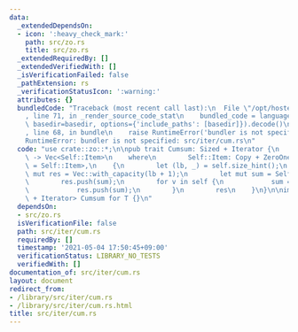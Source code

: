 ```yaml
---
data:
  _extendedDependsOn:
  - icon: ':heavy_check_mark:'
    path: src/zo.rs
    title: src/zo.rs
  _extendedRequiredBy: []
  _extendedVerifiedWith: []
  _isVerificationFailed: false
  _pathExtension: rs
  _verificationStatusIcon: ':warning:'
  attributes: {}
  bundledCode: "Traceback (most recent call last):\n  File \"/opt/hostedtoolcache/Python/3.9.4/x64/lib/python3.9/site-packages/onlinejudge_verify/documentation/build.py\"\
    , line 71, in _render_source_code_stat\n    bundled_code = language.bundle(stat.path,\
    \ basedir=basedir, options={'include_paths': [basedir]}).decode()\n  File \"/opt/hostedtoolcache/Python/3.9.4/x64/lib/python3.9/site-packages/onlinejudge_verify/languages/user_defined.py\"\
    , line 68, in bundle\n    raise RuntimeError('bundler is not specified: {}'.format(path.as_posix()))\n\
    RuntimeError: bundler is not specified: src/iter/cum.rs\n"
  code: "use crate::zo::*;\n\npub trait Cumsum: Sized + Iterator {\n    fn cumsum(self)\
    \ -> Vec<Self::Item>\n    where\n        Self::Item: Copy + ZeroOne + std::ops::Add<Output\
    \ = Self::Item>,\n    {\n        let (lb, _) = self.size_hint();\n        let\
    \ mut res = Vec::with_capacity(lb + 1);\n        let mut sum = Self::Item::ZERO;\n\
    \        res.push(sum);\n        for v in self {\n            sum = sum + v;\n\
    \            res.push(sum);\n        }\n        res\n    }\n}\n\nimpl<T: Sized\
    \ + Iterator> Cumsum for T {}\n"
  dependsOn:
  - src/zo.rs
  isVerificationFile: false
  path: src/iter/cum.rs
  requiredBy: []
  timestamp: '2021-05-04 17:50:45+09:00'
  verificationStatus: LIBRARY_NO_TESTS
  verifiedWith: []
documentation_of: src/iter/cum.rs
layout: document
redirect_from:
- /library/src/iter/cum.rs
- /library/src/iter/cum.rs.html
title: src/iter/cum.rs
---
```

